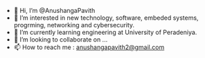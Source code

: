 - 👋 Hi, I’m @AnushangaPavith
- 👀 I’m interested in new technology, software, embeded systems, progrming, networking and cybersecurity.
- 🌱 I’m currently learning engineering at University of Peradeniya.
- 💞️ I’m looking to collaborate on ...
- 📫 How to reach me : anushangapavith2@gmail.com

<!---
AnushangaPavith/AnushangaPavith is a ✨ special ✨ repository because its `README.md` (this file) appears on your GitHub profile.
You can click the Preview link to take a look at your changes.
--->
